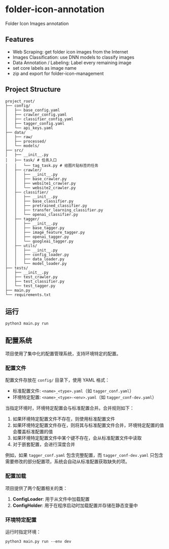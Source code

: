 # folder-icon-annotation
Folder Icon Images annotation

## Features

- Web Scraping: get folder icon images from the Internet
- Images Classification: use DNN models to classify images
- Data Annotation / Labeling: Label every remaining image 
- set core labels as image name
- zip and export for folder-icon-management



## Project Structure
```text
project_root/
├── config/
│   ├── base_config.yaml
│   ├── crawler_config.yaml
│   ├── classifier_config.yaml
│   ├── tagger_config.yaml
│   └── api_keys.yaml
├── data/
│   ├── raw/
│   ├── processed/
│   └── models/
├── src/
│   ├── __init__.py
│   ├── task/ # 任务入口
│   │   └── tag_task.py # 给图片贴标签的任务
│   ├── crawler/
│   │   ├── __init__.py
│   │   ├── base_crawler.py
│   │   ├── website1_crawler.py
│   │   └── website2_crawler.py
│   ├── classifier/
│   │   ├── __init__.py
│   │   ├── base_classifier.py
│   │   ├── pretrained_classifier.py
│   │   ├── transfer_learning_classifier.py
│   │   └── openai_classifier.py
│   ├── tagger/
│   │   ├── __init__.py
│   │   ├── base_tagger.py
│   │   ├── image_feature_tagger.py
│   │   ├── openai_tagger.py
│   │   └── googleai_tagger.py
│   ├── utils/
│   │   ├── __init__.py
│   │   ├── config_loader.py
│   │   ├── data_loader.py
│   │   └── model_loader.py
├── tests/
│   ├── __init__.py
│   ├── test_crawler.py
│   ├── test_classifier.py
│   └── test_tagger.py
├── main.py
└── requirements.txt
```

## 运行
```shell
python3 main.py run
```

## 配置系统

项目使用了集中化的配置管理系统，支持环境特定的配置。

### 配置文件

配置文件存放在 `config/` 目录下，使用 YAML 格式：

- 标准配置文件: `<name>_<type>.yaml`（如 `tagger_conf.yaml`）
- 环境特定配置: `<name>_<type>-<env>.yaml`（如 `tagger_conf-dev.yaml`）

当指定环境时，环境特定配置会与标准配置合并。合并规则如下：

1. 如果环境特定配置文件不存在，则使用标准配置文件
2. 如果环境特定配置文件存在，则将其与标准配置文件合并，环境特定配置的值会覆盖标准配置的值
3. 如果环境特定配置文件中某个键不存在，会从标准配置文件中读取
4. 对于嵌套配置，会进行深度合并

例如，如果 `tagger_conf.yaml` 包含完整配置，而 `tagger_conf-dev.yaml` 只包含需要修改的部分配置项，系统会自动从标准配置获取缺失的项。

### 配置加载

项目提供了两个配置相关的类：

1. **ConfigLoader**: 用于从文件中加载配置
2. **ConfigHolder**: 用于在程序启动时加载配置并存储在静态变量中

### 环境特定配置

运行时指定环境：

```shell
python3 main.py run --env dev
```
